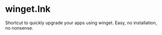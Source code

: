 # winget.lnk
Shortcut to quickly upgrade your apps using winget. Easy, no installation, no nonsense.
